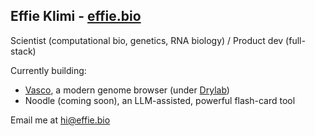 
## Effie Klimi - [effie.bio](https://effie.bio)
Scientist (computational bio, genetics, RNA biology) / Product dev (full-stack)

Currently building: 
- [Vasco](https://vasco.drylab.bio), a modern genome browser (under [Drylab](https://www.drylab.bio))
- Noodle (coming soon), an LLM-assisted, powerful flash-card tool


Email me at [hi@effie.bio](mailto:hi@effie.bio)



<!--
**effieklimi/effieklimi** is a ✨ _special_ ✨ repository because its `README.md` (this file) appears on your GitHub profile.

Here are some ideas to get you started:

- 🔭 I’m currently working on ...
- 🌱 I’m currently learning ...
- 👯 I’m looking to collaborate on ...
- 🤔 I’m looking for help with ...
- 💬 Ask me about ...
- 📫 How to reach me: ...
- 😄 Pronouns: ...
- ⚡ Fun fact: ...
-->
